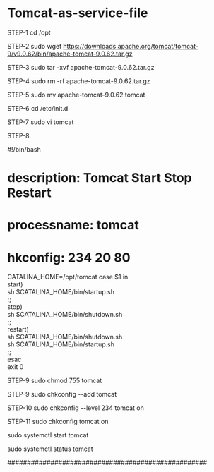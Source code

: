 # Tomcat-as-service-file
STEP-1
cd /opt

STEP-2
sudo wget https://downloads.apache.org/tomcat/tomcat-9/v9.0.62/bin/apache-tomcat-9.0.62.tar.gz

STEP-3
sudo tar -xvf apache-tomcat-9.0.62.tar.gz

STEP-4
sudo rm -rf apache-tomcat-9.0.62.tar.gz

STEP-5
sudo mv apache-tomcat-9.0.62 tomcat

STEP-6
cd /etc/init.d

STEP-7
sudo vi tomcat

STEP-8

#!/bin/bash
# description: Tomcat Start Stop Restart  
# processname: tomcat  
# hkconfig: 234 20 80
CATALINA_HOME=/opt/tomcat
case $1 in  
start)  
sh $CATALINA_HOME/bin/startup.sh  
;;   
stop)     
sh $CATALINA_HOME/bin/shutdown.sh  
;;   
restart)  
sh $CATALINA_HOME/bin/shutdown.sh  
sh $CATALINA_HOME/bin/startup.sh  
;;   
esac      
exit 0 


STEP-9
sudo chmod 755 tomcat

STEP-9
sudo chkconfig --add tomcat

STEP-10
sudo chkconfig --level 234 tomcat on

STEP-11
sudo chkconfig tomcat on

sudo systemctl start tomcat

sudo systemctl status tomcat

###################################################
